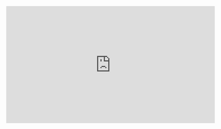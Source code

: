 <iframe width="560" height="315" src="https://www.youtube.com/embed/xpDnVSmNFX0" title="YouTube video player" frameborder="0" allow="accelerometer; autoplay; clipboard-write; encrypted-media; gyroscope; picture-in-picture" allowfullscreen></iframe>